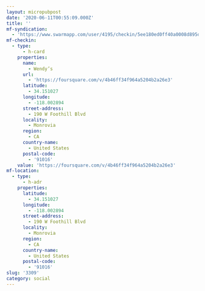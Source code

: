 ```yaml
---
layout: micropubpost
date: '2020-06-11T00:55:09.000Z'
title: ''
mf-syndication:
  - 'https://www.swarmapp.com/user/4195/checkin/5ee180ed0ff40a0008d895d5'
mf-checkin:
  - type:
      - h-card
    properties:
      name:
        - Wendy’s
      url:
        - 'https://foursquare.com/v/4b46ff34f964a5204b2a26e3'
      latitude:
        - 34.151027
      longitude:
        - -118.002894
      street-address:
        - 190 W Foothill Blvd
      locality:
        - Monrovia
      region:
        - CA
      country-name:
        - United States
      postal-code:
        - '91016'
    value: 'https://foursquare.com/v/4b46ff34f964a5204b2a26e3'
mf-location:
  - type:
      - h-adr
    properties:
      latitude:
        - 34.151027
      longitude:
        - -118.002894
      street-address:
        - 190 W Foothill Blvd
      locality:
        - Monrovia
      region:
        - CA
      country-name:
        - United States
      postal-code:
        - '91016'
slug: '3309'
category: social
---
```


